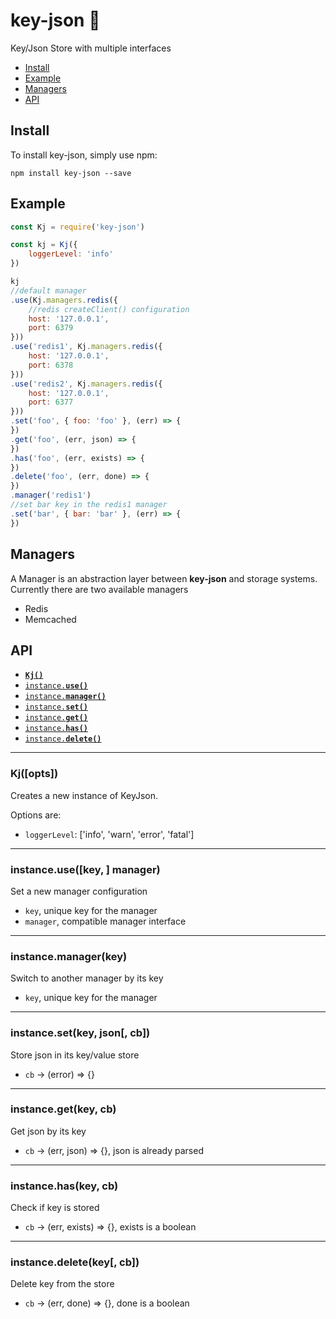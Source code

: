 # key-json :honeybee:

Key/Json Store with multiple interfaces

* [Install](#install)
* [Example](#example)
* [Managers](#managers)
* [API](#api)

<a name="install"></a>
## Install

To install key-json, simply use npm:

```
npm install key-json --save
```

<a name="example"></a>
## Example

```javascript
const Kj = require('key-json')

const kj = Kj({
	loggerLevel: 'info'
})

kj
//default manager
.use(Kj.managers.redis({
	//redis createClient() configuration
	host: '127.0.0.1',
	port: 6379
}))
.use('redis1', Kj.managers.redis({
    host: '127.0.0.1',
    port: 6378
}))
.use('redis2', Kj.managers.redis({
    host: '127.0.0.1',
    port: 6377
}))
.set('foo', { foo: 'foo' }, (err) => {
})
.get('foo', (err, json) => {
})
.has('foo', (err, exists) => {
})
.delete('foo', (err, done) => {
})
.manager('redis1')
//set bar key in the redis1 manager
.set('bar', { bar: 'bar' }, (err) => {
})
```

<a name="managers"></a>
## Managers

A Manager is an abstraction layer between **key-json** and storage systems. Currently there are two available managers

* Redis
* Memcached

<a name="api"></a>
## API

  * <a href="#constructor"><code><b>Kj()</b></code></a>
  * <a href="#use"><code>instance.<b>use()</b></code></a>
  * <a href="#manager"><code>instance.<b>manager()</b></code></a>
  * <a href="#set"><code>instance.<b>set()</b></code></a>
  * <a href="#get"><code>instance.<b>get()</b></code></a>
  * <a href="#has"><code>instance.<b>has()</b></code></a>
  * <a href="#delete"><code>instance.<b>delete()</b></code></a>

-------------------------------------------------------
<a name="constructor"></a>
### Kj([opts])

Creates a new instance of KeyJson.

Options are:

* `loggerLevel`: ['info', 'warn', 'error', 'fatal']

-------------------------------------------------------
<a name="use"></a>
### instance.use([key, ] manager)

Set a new manager configuration

* `key`, unique key for the manager
* `manager`, compatible manager interface

-------------------------------------------------------
<a name="manager"></a>
### instance.manager(key)

Switch to another manager by its key

* `key`, unique key for the manager

-------------------------------------------------------
<a name="set"></a>
### instance.set(key, json[, cb])

Store json in its key/value store

* `cb` -> (error) => {}

-------------------------------------------------------
<a name="get"></a>
### instance.get(key, cb)

Get json by its key

* `cb` -> (err, json) => {}, json is already parsed

-------------------------------------------------------
<a name="has"></a>
### instance.has(key, cb)

Check if key is stored

* `cb` -> (err, exists) => {}, exists is a boolean

-------------------------------------------------------
<a name="delete"></a>
### instance.delete(key[, cb])

Delete key from the store

* `cb` -> (err, done) => {}, done is a boolean